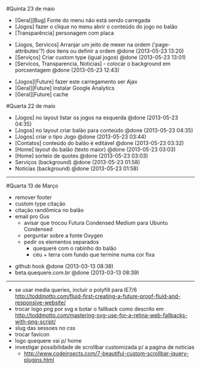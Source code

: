 #Quinta 23 de maio


- [Geral][Bug] Fonte do menu não está sendo carregada
- [Jogos] fazer o clique no menu abrir o conteúdo do jogo no balão
- [Transparência] personagem com placa





+ [Jogos, Servicos] Arranjar um jeito de mexer na ordem ('page-attributes'?) dos itens ou definir a ordem @done (2013-05-23 13:20)
+ [Serviços] Criar custom type (igual jogos) @done (2013-05-23 13:01)
+ [Servicos, Transparencia, Noticias] - colocar o background em porcxentagem @done (2013-05-23 12:43)





- [Jogos][Future] fazer este carregamento ser Ajax
- [Geral][Future] instalar Google Analytics
- [Geral][Future] cache





























#Quarta 22 de maio




+ [Jogos] no layout listar os jogos na esquerda @done (2013-05-23 04:35)
+ [Jogos] no layout criar balão para conteúdo @done (2013-05-23 04:35)
+ [Jogos] criar o tipo Jogo @done (2013-05-23 03:44)
+ [Contatos] conteúdo do balão é editável @done (2013-05-23 03:32)
+ [Home] layout do balão (texto maior) @done (2013-05-23 03:03)
+ [Home] sorteio de quotes @done (2013-05-23 03:03)
+ Serviços (background) @done (2013-05-23 01:58)
+ Notícias (background) @done (2013-05-23 01:58)





































-------------------------------------------------------------------------------


#Quarta 13 de Março

- remover footer
- custom type citação
- citação randômica no balão
- email pro Gus
  - avisar que trocou Futura Condensed Medium para Ubuntu Condensed
  - perguntar sobre a fonte Oxygen
  - pedir os elementos separados
    - quequeré com o rabinho do balão
    - céu + terra com fundo que termine numa cor fixa
+ github hook @done (2013-03-13 08:38)
+ beta.quequere.com.br @done (2013-03-13 08:39)


















-------------------------------------------------------------------------------

- se usar media queries, incluir o polyfill para IE7/6 http://toddmotto.com/fluid-first-creating-a-future-proof-fluid-and-responsive-website/
- trocar logo png por svg e botar o fallback como descrito em http://toddmotto.com/mastering-svg-use-for-a-retina-web-fallbacks-with-png-script/
- slug das sessoes no css
- trocar favicon
- logo quequere vai p/ home
- investigar possibilidade de scrollbar customizada p/ a pagina de notícias
  - http://www.codeinsects.com/7-beautiful-custom-scrollbar-jquery-plugins.html